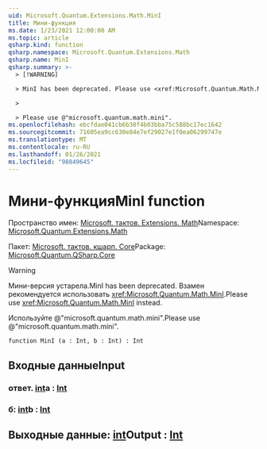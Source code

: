 ```yaml
---
uid: Microsoft.Quantum.Extensions.Math.MinI
title: Мини-функция
ms.date: 1/23/2021 12:00:00 AM
ms.topic: article
qsharp.kind: function
qsharp.namespace: Microsoft.Quantum.Extensions.Math
qsharp.name: MinI
qsharp.summary: >-
  > [!WARNING]

  > MinI has been deprecated. Please use <xref:Microsoft.Quantum.Math.MinI> instead.

  >

  > Please use @"microsoft.quantum.math.mini".
ms.openlocfilehash: ebcfdae041cb6b30f4b03bba75c588bc17ec1642
ms.sourcegitcommit: 71605ea9cc630e84e7ef29027e1f0ea06299747e
ms.translationtype: MT
ms.contentlocale: ru-RU
ms.lasthandoff: 01/26/2021
ms.locfileid: "98849645"
---
```

# <a name="mini-function"></a><span data-ttu-id="9ed77-102">Мини-функция</span><span class="sxs-lookup"><span data-stu-id="9ed77-102">MinI function</span></span>

<span data-ttu-id="9ed77-103">Пространство имен: [Microsoft. тактов. Extensions. Math](xref:Microsoft.Quantum.Extensions.Math)</span><span class="sxs-lookup"><span data-stu-id="9ed77-103">Namespace: [Microsoft.Quantum.Extensions.Math](xref:Microsoft.Quantum.Extensions.Math)</span></span>

<span data-ttu-id="9ed77-104">Пакет: [Microsoft. тактов. кшарп. Core](https://nuget.org/packages/Microsoft.Quantum.QSharp.Core)</span><span class="sxs-lookup"><span data-stu-id="9ed77-104">Package: [Microsoft.Quantum.QSharp.Core](https://nuget.org/packages/Microsoft.Quantum.QSharp.Core)</span></span>


> [!WARNING]
> <span data-ttu-id="9ed77-105">Мини-версия устарела.</span><span class="sxs-lookup"><span data-stu-id="9ed77-105">MinI has been deprecated.</span></span> <span data-ttu-id="9ed77-106">Взамен рекомендуется использовать <xref:Microsoft.Quantum.Math.MinI>.</span><span class="sxs-lookup"><span data-stu-id="9ed77-106">Please use <xref:Microsoft.Quantum.Math.MinI> instead.</span></span>
>
> <span data-ttu-id="9ed77-107">Используйте @"microsoft.quantum.math.mini".</span><span class="sxs-lookup"><span data-stu-id="9ed77-107">Please use @"microsoft.quantum.math.mini".</span></span>



```qsharp
function MinI (a : Int, b : Int) : Int
```


## <a name="input"></a><span data-ttu-id="9ed77-108">Входные данные</span><span class="sxs-lookup"><span data-stu-id="9ed77-108">Input</span></span>

### <a name="a--int"></a><span data-ttu-id="9ed77-109">ответ. [int](xref:microsoft.quantum.lang-ref.int)</span><span class="sxs-lookup"><span data-stu-id="9ed77-109">a : [Int](xref:microsoft.quantum.lang-ref.int)</span></span>




### <a name="b--int"></a><span data-ttu-id="9ed77-110">б: [int](xref:microsoft.quantum.lang-ref.int)</span><span class="sxs-lookup"><span data-stu-id="9ed77-110">b : [Int](xref:microsoft.quantum.lang-ref.int)</span></span>





## <a name="output--int"></a><span data-ttu-id="9ed77-111">Выходные данные: [int](xref:microsoft.quantum.lang-ref.int)</span><span class="sxs-lookup"><span data-stu-id="9ed77-111">Output : [Int](xref:microsoft.quantum.lang-ref.int)</span></span>

